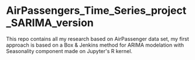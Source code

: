 # AirPassengers_Time_Series_project_SARIMA_version
This repo contains all my research based on AirPassenger data set, my first approach is based on a Box &amp; Jenkins method for ARIMA modelation with Seasonality component made on Jupyter's R kernel.
